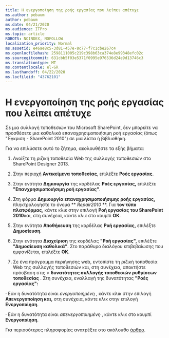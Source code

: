 ```yaml
---
title: Η ενεργοποίηση της ροής εργασίας που λείπει απέτυχε
ms.author: pebaum
author: pebaum
ms.date: 04/21/2020
ms.audience: ITPro
ms.topic: article
ROBOTS: NOINDEX, NOFOLLOW
localization_priority: Normal
ms.assetid: e46ae8c5-3d81-457e-8c77-f7c1cbe267c4
ms.openlocfilehash: 2598111005c219c398b63ca374e8e99348efc02c
ms.sourcegitcommit: 631cbb5f03e5371f0995e976536d24e9d13746c3
ms.translationtype: MT
ms.contentlocale: el-GR
ms.lasthandoff: 04/22/2020
ms.locfileid: "43762101"
---
```

# <a name="missing-workflow-failed-to-activate"></a>Η ενεργοποίηση της ροής εργασίας που λείπει απέτυχε

Σε μια συλλογή τοποθεσιών του Microsoft SharePoint, δεν μπορείτε να προσθέσετε μια καθολικά επαναχρησιμοποιήσιμη ροή εργασίας (όπως "Έγκριση - SharePoint 2010") σε μια λίστα ή βιβλιοθήκη.
  
Για να επιλύσετε αυτό το ζήτημα, ακολουθήστε τα εξής βήματα: 
  
1. Ανοίξτε τη ριζική τοποθεσία Web της συλλογής τοποθεσιών στο SharePoint Designer 2013.
  
2. Στην περιοχή **Αντικείμενα τοποθεσίας**, επιλέξτε **Ροές εργασίας**. 
  
3. Στην ενότητα **Δημιουργία** της κορδέλας **Ροές εργασίας,** επιλέξτε **"Επανχρησιμοποιήσιμη ροή εργασίας"**. 
  
4. Στη φόρμα **Δημιουργία επαναχρησιμοποιήσιμης ροής εργασίας,** πληκτρολογήστε το όνομα ** *Repair2010* **. Για **τον τύπο πλατφόρμας**, κάντε κλικ στην επιλογή **Ροή εργασίας του SharePoint 2010**και, στη συνέχεια, κάντε κλικ στο κουμπί **OK**. 
  
1. Στην ενότητα **Αποθήκευση** της κορδέλας **Ροή εργασίας,** επιλέξτε **Δημοσίευση**. 
  
2. Στην ενότητα **Διαχείριση** της κορδέλας **"Ροή εργασίας",** επιλέξτε **"Δημοσίευση καθολικά"**. Στο παράθυρο διαλόγου επιβεβαίωσης που εμφανίζεται, επιλέξτε **OK**. 
  
3. Σε ένα πρόγραμμα περιήγησης web, εντοπίστε τη ριζική τοποθεσία Web της συλλογής τοποθεσιών και, στη συνέχεια, αποκτήστε πρόσβαση στις \> **δυνατότητες συλλογής τοποθεσιών ρυθμίσεων** **τοποθεσίας** . Στη συνέχεια, εναλλαγή της δυνατότητας **"Ροές εργασίας":** 
  
· Εάν η δυνατότητα είναι *ενεργοποιημένη* , κάντε κλικ στην επιλογή **Απενεργοποίηση και,** στη συνέχεια, κάντε κλικ στην επιλογή **Ενεργοποίηση**. 
  
· Εάν η δυνατότητα είναι *απενεργοποιημένη* , κάντε κλικ στο κουμπί **Ενεργοποίηση**. 
  
Για περισσότερες πληροφορίες ανατρέξτε στο ακόλουθο [άρθρο](https://go.microsoft.com/fwlink/?linkid=2047770&amp;clcid=0x409).
  

